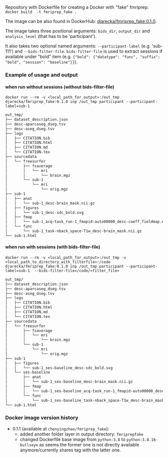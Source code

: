 Repository with Dockerfile for creating a Docker with "fake" fmriprep:
`docker build  -t fmriprep_fake .`

The image can be also found in DockerHub: [djarecka/fmriprep_fake:0.1.0](https://hub.docker.com/r/djarecka/fmriprep_fake).

The image takes three positional arguments: `bids_dir`, `output_dir` and `analysis_level` (that has to be 'participant').

It also takes two optional named arguments: `--participant-label` (e.g. 'sub-111') 
and `--bids-filter-file`. `bids-filter-file` is used to extract sessions if available 
under "bold" item (e.g. `{"bold": {"datatype": "func", "suffix": "bold", "session": "baseline"}}`).

### Example of usage and output

#### when run without sessions (without bids-filter-file)
`docker run --rm -v <local_path_for_output>:/out_tmp 
djarecka/fmriprep_fake:0.1.0 inp /out_tmp participant --participant-label=sub-1`

```bash
out_tmp/ 
├── dataset_description.json
├── desc-aparcaseg_dseg.tsv
├── desc-aseg_dseg.tsv
├── logs
│   ├── CITATION.bib
│   ├── CITATION.html
│   ├── CITATION.md
│   └── CITATION.tex
├── sourcedata
│   └── freesurfer
│       ├── fsaverage
│       │   └── mri
│       │       └── brain.mgz
│       └── sub-1
│           └── mri
│               └── orig.mgz
├── sub-1
│   ├── anat
│   │   └── sub-1_desc-brain_mask.nii.gz
│   ├── figures
│   │   └── sub-1_desc-sdc_bold.svg
│   ├── fmap
│   │   └── sub-1_acq-task_run-1_fmapid-auto00000_desc-coeff_fieldmap.nii.gz
│   └── func
│       └── sub-1_task-nback_space-T1w_desc-brain_mask.nii.gz
└── sub-1.html
```

#### when run with sessions (with bids-filter-file)
`docker run --rm -v <local_path_for_output>:/out_tmp -v <local_path_to_directory_with_filterfile>:/code
djarecka/fmriprep_fake:0.1.0 inp /out_tmp participant --participant-label=sub-1 
--bids-filter-file=/code/<filter_file>`

```bash
out_tmp/
├── dataset_description.json
├── desc-aparcaseg_dseg.tsv
├── desc-aseg_dseg.tsv
├── logs
│   ├── CITATION.bib
│   ├── CITATION.html
│   ├── CITATION.md
│   └── CITATION.tex
├── sourcedata
│   └── freesurfer
│       ├── fsaverage
│       │   └── mri
│       │       └── brain.mgz
│       └── sub-1
│           └── mri
│               └── orig.mgz
├── sub-1
│   ├── figures
│   │   └── sub-1_ses-baseline_desc-sdc_bold.svg
│   └── ses-baseline
│       ├── anat
│       │   └── sub-1_ses-baseline_desc-brain_mask.nii.gz
│       ├── fmap
│       │   └── sub-1_ses-baseline_acq-task_run-1_fmapid-auto00000_desc-coeff_fieldmap.nii.gz
│       └── func
│           └── sub-1_ses-baseline_task-nback_space-T1w_desc-brain_mask.nii.gz
└── sub-1.html
```

### Docker image version history
* 0.1.1 (available at `chenyingzhao/fmriprep_fake`):
    * added another folder layer in output directory: `fmriprepfake`
    * changed Dockerfile base image from `python:3.8` to `python:3.8.16-bullseye`
        as seems the former one is not directly available anymore/currently shares tag with the latter one.
